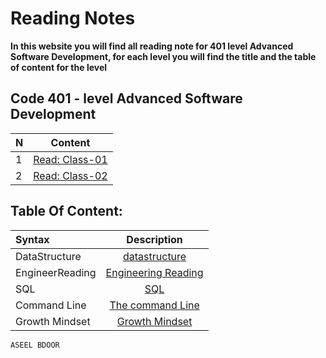 # Reading Notes
**In this website you will find all reading note for 401 level Advanced Software Development, for each level you will find the title and the table of content for the level**

## Code 401 - level Advanced Software Development
|N |  Content |
| ------------ | -------------|
| 1  | [Read: Class-01](./Code401/class-01.md)|
| 2  | [Read: Class-02](./Code401/class-02.md)|

## Table Of Content: ##
 | Syntax      | Description |    
| :---        |    :----:   |          
| DataStructure      | [datastructure](./prep/stracture.md)       
| EngineerReading   | [Engineering Reading](./prep/engineer.md)         
|SQL| [SQL](./prep/sql.png)
|Command Line | [The command Line](./prep/command.md)
|Growth Mindset | [Growth Mindset](./prep/mindset.md)

`ASEEL BDOOR`
